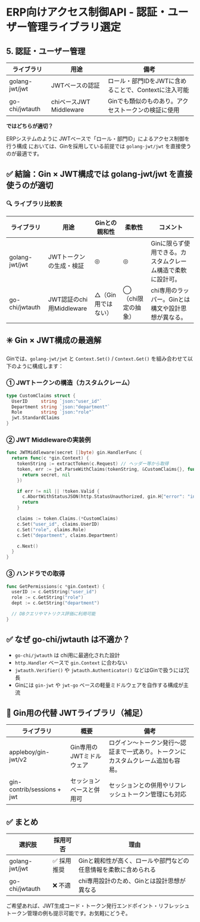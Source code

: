 # ERP向けアクセス制御API - 認証・ユーザー管理ライブラリ選定

## 5. 認証・ユーザー管理

| ライブラリ | 用途 | 備考 |
|-----------|------|------|
| golang-jwt/jwt | JWTベースの認証 | ロール・部門IDをJWTに含めることで、Contextに注入可能 |
| go-chi/jwtauth | chiベースJWT Middleware | Ginでも類似のものあり。アクセストークンの検証に使用 |

**ではどちらが適切？**

ERPシステムのように JWTベースで「ロール・部門ID」によるアクセス制御を行う構成 においては、Ginを採用している前提では `golang-jwt/jwt` を直接使うのが最適です。

## ✅ 結論：Gin × JWT構成では golang-jwt/jwt を直接使うのが適切

### 🔍 ライブラリ比較表

| ライブラリ | 用途 | Ginとの親和性 | 柔軟性 | コメント |
|-----------|------|-------------|--------|----------|
| golang-jwt/jwt | JWTトークンの生成・検証 | ◎ | ◎ | Ginに限らず使用できる。カスタムクレーム構造で柔軟に設計可。 |
| go-chi/jwtauth | JWT認証のchi用Middleware | △（Gin用ではない） | ◯（chi限定の抽象） | chi専用のラッパー。Ginとは構文や設計思想が異なる。 |

## ✳️ Gin × JWT構成の最適解

Ginでは、`golang-jwt/jwt` と `Context.Set()` / `Context.Get()` を組み合わせて以下のように構成します：

### ① JWTトークンの構造（カスタムクレーム）

```go
type CustomClaims struct {
  UserID     string `json:"user_id"`
  Department string `json:"department"`
  Role       string `json:"role"`
  jwt.StandardClaims
}
```

### ② JWT Middlewareの実装例

```go
func JWTMiddleware(secret []byte) gin.HandlerFunc {
  return func(c *gin.Context) {
    tokenString := extractToken(c.Request) // ヘッダー等から取得
    token, err := jwt.ParseWithClaims(tokenString, &CustomClaims{}, func(token *jwt.Token) (interface{}, error) {
      return secret, nil
    })

    if err != nil || !token.Valid {
      c.AbortWithStatusJSON(http.StatusUnauthorized, gin.H{"error": "invalid token"})
      return
    }

    claims := token.Claims.(*CustomClaims)
    c.Set("user_id", claims.UserID)
    c.Set("role", claims.Role)
    c.Set("department", claims.Department)

    c.Next()
  }
}
```

### ③ ハンドラでの取得

```go
func GetPermissions(c *gin.Context) {
  userID := c.GetString("user_id")
  role := c.GetString("role")
  dept := c.GetString("department")

  // DBクエリやマトリクス評価に利用可能
}
```

## ✅ なぜ go-chi/jwtauth は不適か？

- `go-chi/jwtauth` は chi用に最適化された設計
- `http.Handler` ベースで `gin.Context` に合わない
- `jwtauth.Verifier()` や `jwtauth.Authenticator()` などはGinで扱うには冗長
- Ginには `gin-jwt` や `jwt-go` ベースの軽量ミドルウェアを自作する構成が主流

## 🔧 Gin用の代替 JWTライブラリ（補足）

| ライブラリ | 概要 | 備考 |
|-----------|------|------|
| appleboy/gin-jwt/v2 | Gin専用のJWTミドルウェア | ログイン〜トークン発行〜認証まで一式あり。トークンにカスタムクレーム追加も容易。 |
| gin-contrib/sessions + jwt | セッションベースと併用可 | セッションとの併用やリフレッシュトークン管理にも対応 |

## ✅ まとめ

| 選択肢 | 採用可否 | 理由 |
|-------|----------|------|
| golang-jwt/jwt | ✅ 採用推奨 | Ginと親和性が高く、ロールや部門などの任意情報を柔軟に含められる |
| go-chi/jwtauth | ❌ 不適 | chi専用設計のため、Ginとは設計思想が異なる |

ご希望あれば、JWT生成コード・トークン発行エンドポイント・リフレッシュトークン管理の例も提示可能です。お気軽にどうぞ。
